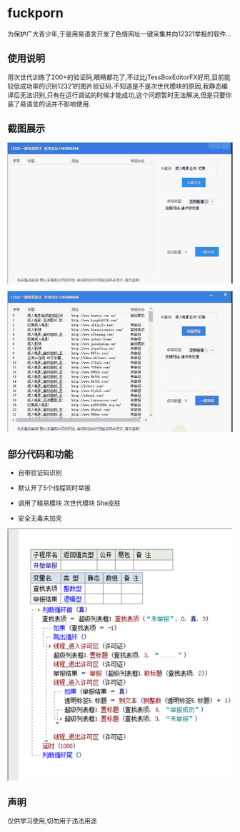 # fuckporn

为保护广大青少年,于是用易语言开发了色情网址一键采集并向12321举报的软件... 

## 使用说明

用次世代训练了200+的验证码,眼睛都花了,不过比jTessBoxEditorFX好用,目前能较低成功率的识别12321的图片验证码.不知道是不是次世代模块的原因,我静态编译后无法识别,只有在运行调试的时候才能成功,这个问题暂时无法解决,但是只要你装了易语言的话并不影响使用.

## 截图展示

![展示图片](https://github.com/OFZFZS/fuckporn/blob/master/screenshot/1.gif?raw=true)


![展示图片](https://github.com/OFZFZS/fuckporn/blob/master/screenshot/2.gif?raw=true)

## 部分代码和功能

- 自带验证码识别

- 默认开了5个线程同时举报

- 调用了精易模块 次世代模块 She皮肤 

- 安全无毒未加壳



![展示图片](https://github.com/OFZFZS/fuckporn/blob/master/screenshot/code.png?raw=true)



## 声明

仅供学习使用,切勿用于违法用途
